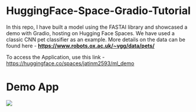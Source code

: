 # HuggingFace-Space-Gradio-Tutorial
In this repo, I have built a model using the FASTAI library and showcased  a demo with Gradio, hosting on Hugging Face Spaces. We have used a classic CNN pet classifier as an example. More details on the data can be found here - **https://www.robots.ox.ac.uk/~vgg/data/pets/**

To access the Application, use this link - https://huggingface.co/spaces/jatinm2593/ml_demo 


# Demo App
<img src="images/architecture_V2.png">


